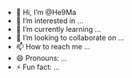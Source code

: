 - 👋 Hi, I’m @He9Ma
- 👀 I’m interested in ...
- 🌱 I’m currently learning ...
- 💞️ I’m looking to collaborate on ...
- 📫 How to reach me ...
- 😄 Pronouns: ...
- ⚡ Fun fact: ...

<!---
He9Ma/He9Ma is a ✨ special ✨ repository because its `README.md` (this file) appears on your GitHub profile.
You can click the Preview link to take a look at your changes.
--->
